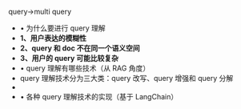 





query->multi query



- • 为什么要进行 query 理解
- **1、用户表达的模糊性**
- **2、query 和 doc 不在同一个语义空间**
- **3、用户的 query 可能比较复杂**
- • query 理解有哪些技术（从 RAG 角度）
- query 理解技术分为三大类：query 改写、query 增强和 query 分解
- 
- • 各种 query 理解技术的实现（基于 LangChain）